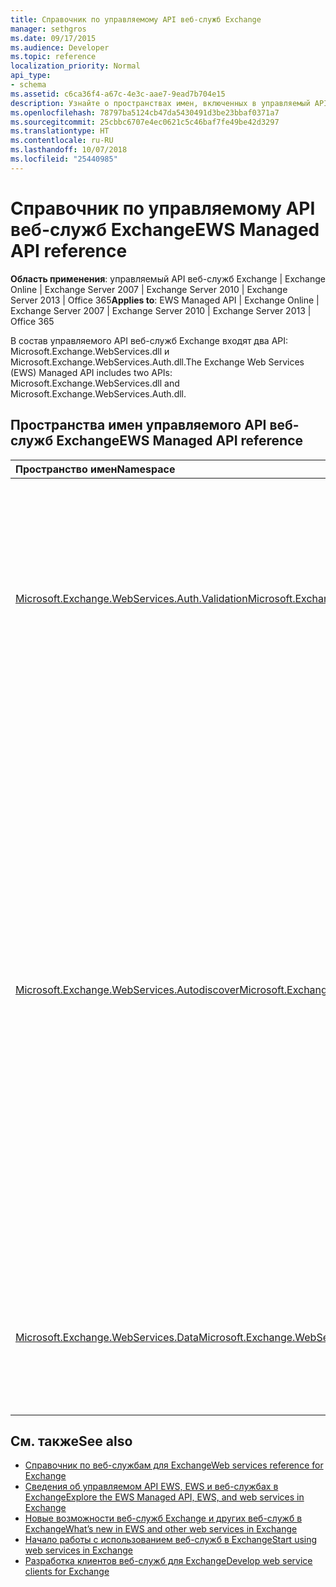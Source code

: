 ```yaml
---
title: Справочник по управляемому API веб-служб Exchange
manager: sethgros
ms.date: 09/17/2015
ms.audience: Developer
ms.topic: reference
localization_priority: Normal
api_type:
- schema
ms.assetid: c6ca36f4-a67c-4e3c-aae7-9ead7b704e15
description: Узнайте о пространствах имен, включенных в управляемый API веб-служб Exchange.
ms.openlocfilehash: 78797ba5124cb47da5430491d3be23bbaf0371a7
ms.sourcegitcommit: 25cbbc6707e4ec0621c5c46baf7fe49be42d3297
ms.translationtype: HT
ms.contentlocale: ru-RU
ms.lasthandoff: 10/07/2018
ms.locfileid: "25440985"
---
```

# <a name="ews-managed-api-reference"></a><span data-ttu-id="44064-103">Справочник по управляемому API веб-служб Exchange</span><span class="sxs-lookup"><span data-stu-id="44064-103">EWS Managed API reference</span></span>

<span data-ttu-id="44064-104">**Область применения**: управляемый API веб-служб Exchange | Exchange Online | Exchange Server 2007 | Exchange Server 2010 | Exchange Server 2013 | Office 365</span><span class="sxs-lookup"><span data-stu-id="44064-104">**Applies to**: EWS Managed API | Exchange Online | Exchange Server 2007 | Exchange Server 2010 | Exchange Server 2013 | Office 365</span></span>

<span data-ttu-id="44064-105">В состав управляемого API веб-служб Exchange входят два API: Microsoft.Exchange.WebServices.dll и Microsoft.Exchange.WebServices.Auth.dll.</span><span class="sxs-lookup"><span data-stu-id="44064-105">The Exchange Web Services (EWS) Managed API includes two APIs: Microsoft.Exchange.WebServices.dll and Microsoft.Exchange.WebServices.Auth.dll.</span></span>

## <a name="ews-managed-api-namespaces"></a><span data-ttu-id="44064-106">Пространства имен управляемого API веб-служб Exchange</span><span class="sxs-lookup"><span data-stu-id="44064-106">EWS Managed API reference</span></span>

|<span data-ttu-id="44064-107">Пространство имен</span><span class="sxs-lookup"><span data-stu-id="44064-107">Namespace</span></span> |<span data-ttu-id="44064-108">Описание</span><span class="sxs-lookup"><span data-stu-id="44064-108">Description</span></span> |
|:---------|:-----------|
|[<span data-ttu-id="44064-109">Microsoft.Exchange.WebServices.Auth.Validation</span><span class="sxs-lookup"><span data-stu-id="44064-109">Microsoft.Exchange.WebServices.Auth.Validation</span></span>](https://docs.microsoft.com/dotnet/api/microsoft.exchange.webservices.auth.validation?view=exchange-ews-api) |<span data-ttu-id="44064-110">Содержит типы и методы, которые используются для проверки маркеров удостоверений пользователей, отправленных с сервера Exchange.</span><span class="sxs-lookup"><span data-stu-id="44064-110">Contains types and methods that are used to validate user identity tokens sent from an Exchange server.</span></span> <span data-ttu-id="44064-111">Пространство имен Microsoft.Exchange.WebServices.Auth.Validation применимо к клиентам, предназначенным для работы с Exchange Online и Exchange, начиная с версии Exchange Server 2013.</span><span class="sxs-lookup"><span data-stu-id="44064-111">The Microsoft.Exchange.WebServices.Auth.Validation namespace is applicable to clients that target Exchange Online and versions of Exchange starting with Exchange Server 2013.</span></span> <span data-ttu-id="44064-112">Это пространство имен включено в API Microsoft.Exchange.WebServices.Auth.dll.</span><span class="sxs-lookup"><span data-stu-id="44064-112">This namespace is included in the Microsoft.Exchange.WebServices.Auth.dll API.</span></span>|
|[<span data-ttu-id="44064-113">Microsoft.Exchange.WebServices.Autodiscover</span><span class="sxs-lookup"><span data-stu-id="44064-113">Microsoft.Exchange.WebServices.Autodiscover</span></span>](https://docs.microsoft.com/dotnet/api/microsoft.exchange.webservices.autodiscover?view=exchange-ews-api)|<span data-ttu-id="44064-114">Содержит типы, которые используются для обмена данными со службой автообнаружения, размещенной Exchange Server.</span><span class="sxs-lookup"><span data-stu-id="44064-114">Contains types that are used to communicate with the Autodiscover service that is hosted by an Exchange Server.</span></span> <span data-ttu-id="44064-115">Это пространство имен также используется для поиска объектов точек подключения службы в доменных службах Active Directory (AD DS).</span><span class="sxs-lookup"><span data-stu-id="44064-115">This namespace is also used to look up service connection point objects in Active Directory Doman Services (AD DS).</span></span> <span data-ttu-id="44064-116">Служба автообнаружения предоставляет сведения о конфигурации клиентам веб-служб Exchange.</span><span class="sxs-lookup"><span data-stu-id="44064-116">The Autodiscover services provide configuration information to EWS clients.</span></span> <span data-ttu-id="44064-117">Благодаря этому клиенты могут обращаться по URL-адресу соответствующей службы.</span><span class="sxs-lookup"><span data-stu-id="44064-117">This enables the clients to target the appropriate service URL.</span></span><br/><br/><span data-ttu-id="44064-118">Функции пространства имен можно использовать для обращения к службе автообнаружения POX, впервые появившейся в Microsoft Exchange Server 2007, к функции поиска объекта точки подключения службы, если клиент присоединен к домену, или к конечной точке автообнаружения SOAP, впервые появившейся в Exchange Server 2010.</span><span class="sxs-lookup"><span data-stu-id="44064-118">The namespace functionality can be used to target the POX Autodiscover service introduced in Microsoft Exchange Server 2007, the service connection point object lookup if the client is domain joined, or the SOAP Autodiscover endpoint introduced in Exchange Server 2010.</span></span> <span data-ttu-id="44064-119">Основной тип в этом пространстве имен — [класс AutodiscoverService](https://docs.microsoft.com/dotnet/api/microsoft.exchange.webservices.autodiscover.autodiscoverservice?view=exchange-ews-api).</span><span class="sxs-lookup"><span data-stu-id="44064-119">The main type in this namespace is the [AutodiscoverService class](https://docs.microsoft.com/dotnet/api/microsoft.exchange.webservices.autodiscover.autodiscoverservice?view=exchange-ews-api).</span></span> <span data-ttu-id="44064-120">Это пространство имен включено в API Microsoft.Exchange.WebServices.dll.</span><span class="sxs-lookup"><span data-stu-id="44064-120">This namespace is included in the Microsoft.Exchange.WebServices.dll API.</span></span>|
|[<span data-ttu-id="44064-121">Microsoft.Exchange.WebServices.Data</span><span class="sxs-lookup"><span data-stu-id="44064-121">Microsoft.Exchange.WebServices.Data</span></span>](https://docs.microsoft.com/dotnet/api/microsoft.exchange.webservices.data?view=exchange-ews-api)| <span data-ttu-id="44064-122">Содержит типы, которые используются для обмена данными с сервером Exchange через веб-службы Exchange.</span><span class="sxs-lookup"><span data-stu-id="44064-122">Contains types that are used to communicate with an Exchange server by means of EWS.</span></span> <span data-ttu-id="44064-123">Это пространство имен предоставляет основные функции управляемого API веб-служб Exchange.</span><span class="sxs-lookup"><span data-stu-id="44064-123">This namespace provides the core EWS Managed API functionality.</span></span> <span data-ttu-id="44064-124">Основной тип в этом пространстве имен — [класс ExchangeService](https://docs.microsoft.com/dotnet/api/microsoft.exchange.webservices.data.exchangeservice?view=exchange-ews-api).</span><span class="sxs-lookup"><span data-stu-id="44064-124">The main type in this namespace is the [ExchangeService class](https://docs.microsoft.com/dotnet/api/microsoft.exchange.webservices.data.exchangeservice?view=exchange-ews-api).</span></span>|

## <a name="see-also"></a><span data-ttu-id="44064-125">См. также</span><span class="sxs-lookup"><span data-stu-id="44064-125">See also</span></span>

- [<span data-ttu-id="44064-126">Справочник по веб-службам для Exchange</span><span class="sxs-lookup"><span data-stu-id="44064-126">Web services reference for Exchange</span></span>](web-services-reference-for-exchange.md)
- [<span data-ttu-id="44064-127">Сведения об управляемом API EWS, EWS и веб-службах в Exchange</span><span class="sxs-lookup"><span data-stu-id="44064-127">Explore the EWS Managed API, EWS, and web services in Exchange</span></span>](../exchange-web-services/explore-the-ews-managed-api-ews-and-web-services-in-exchange.md)
- [<span data-ttu-id="44064-128">Новые возможности веб-служб Exchange и других веб-служб в Exchange</span><span class="sxs-lookup"><span data-stu-id="44064-128">What’s new in EWS and other web services in Exchange</span></span>](../exchange-web-services/whats-new-in-ews-and-other-web-services-in-exchange.md)
- [<span data-ttu-id="44064-129">Начало работы с использованием веб-служб в Exchange</span><span class="sxs-lookup"><span data-stu-id="44064-129">Start using web services in Exchange</span></span>](../exchange-web-services/start-using-web-services-in-exchange.md)
- [<span data-ttu-id="44064-130">Разработка клиентов веб-служб для Exchange</span><span class="sxs-lookup"><span data-stu-id="44064-130">Develop web service clients for Exchange</span></span>](../exchange-web-services/develop-web-service-clients-for-exchange.md)

